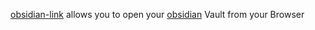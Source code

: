 [obsidian-link](https://github.com/cheaderthecoder/obsidian-link) allows you to open your [obsidian](https://en.wikipedia.org/wiki/Obsidian_(software)) Vault from your Browser

